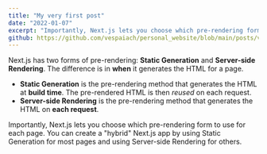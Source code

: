 ```yaml
---
title: "My very first post"
date: "2022-01-07"
excerpt: "Importantly, Next.js lets you choose which pre-rendering form to use for each page. You can create a hybrid Next.js app by using Static Generation for most pages and using Server-side Rendering for others."
github: https://github.com/vespaiach/personal_website/blob/main/posts/very-first-post.md
---
```


Next.js has two forms of pre-rendering: **Static Generation** and **Server-side Rendering**. The difference is in **when** it generates the HTML for a page.

- **Static Generation** is the pre-rendering method that generates the HTML at **build time**. The pre-rendered HTML is then _reused_ on each request.
- **Server-side Rendering** is the pre-rendering method that generates the HTML on **each request**.

Importantly, Next.js lets you choose which pre-rendering form to use for each page. You can create a "hybrid" Next.js app by using Static Generation for most pages and using Server-side Rendering for others.